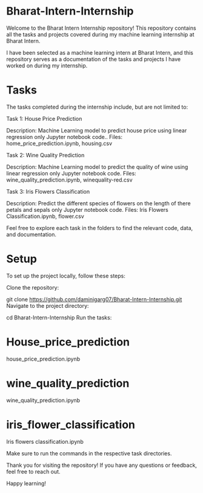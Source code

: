 # Bharat-Intern-Internship
Welcome to the Bharat Intern Internship repository! This repository contains all the tasks and projects covered during my machine learning internship at Bharat Intern.

I have been selected as a machine learning intern at Bharat Intern, and this repository serves as a documentation of the tasks and projects I have worked on during my internship.

# Tasks
The tasks completed during the internship include, but are not limited to:

Task 1: House Price Prediction

Description: Machine Learning model to predict house price using linear regression only Jupyter notebook code..
Files: home_price_prediction.ipynb, housing.csv

Task 2: Wine Quality Prediction

Description: Machine Learning model to predict the quality of wine using linear regression only Jupyter notebook code.
Files: wine_quality_prediction.ipynb, winequality-red.csv

Task 3: Iris Flowers Classification

Description: Predict the different species of flowers on the length of there petals and sepals only Jupyter notebook code.
Files: Iris Flowers Classification.ipynb, flower.csv

Feel free to explore each task in the folders to find the relevant code, data, and documentation.

# Setup
To set up the project locally, follow these steps:

Clone the repository:

git clone https://github.com/daminigarg07/Bharat-Intern-Internship.git
Navigate to the project directory:

cd Bharat-Intern-Internship
Run the tasks:

# House_price_prediction
house_price_prediction.ipynb

# wine_quality_prediction
wine_quality_prediction.ipynb

# iris_flower_classification 
Iris flowers classification.ipynb

Make sure to run the commands in the respective task directories.

Thank you for visiting the repository! If you have any questions or feedback, feel free to reach out.

Happy learning!
